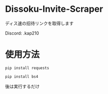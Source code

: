 # Dissoku-Invite-Scraper
ディス速の招待リンクを取得します

Discord: .kap210

# 使用方法
`pip install requests`

`pip install bs4`

後は実行するだけ
